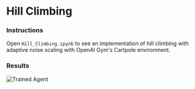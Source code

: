 [//]: # (Image References)

[image1]: https://user-images.githubusercontent.com/10624937/42135683-dde5c6f0-7d13-11e8-90b1-8770df3e40cf.gif "Trained Agent"

# Hill Climbing

### Instructions

Open `Hill_Climbing.ipynb` to see an implementation of hill climbing with adaptive noise scaling with OpenAI Gym's Cartpole environment.


### Results

![Trained Agent][image1]
